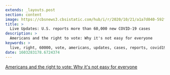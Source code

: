 ```yaml
--- 
extends: _layouts.post 
section: content 
image: https://cbsnews3.cbsistatic.com/hub/i/r/2020/10/21/a1a7d040-592f-4727-b031-58462100d61c/thumbnail/1200x630/504a1b13aa20b51a73058fc2c0a7f3ae/ap-20294767501437.jpg 
title: > 
  Live Updates: U.S. reports more than 60,000 new COVID-19 cases 
description: > 
  Americans and the right to vote: Why it's not easy for everyone 
keywords: > 
  live, right, 60000, vote, americans, updates, cases, reports, covid19, easy 
date: 1603283178.6724374 
--- 
```

<a href="https://www.cbsnews.com/news/voting-rights-americans-cast-ballot-ease/" class="site-nav__item-anchor site-nav__item-anchor--level-2">
      <p class="site-nav__item-text">Americans and the right to vote: Why it's not easy for everyone</p>
    </a>